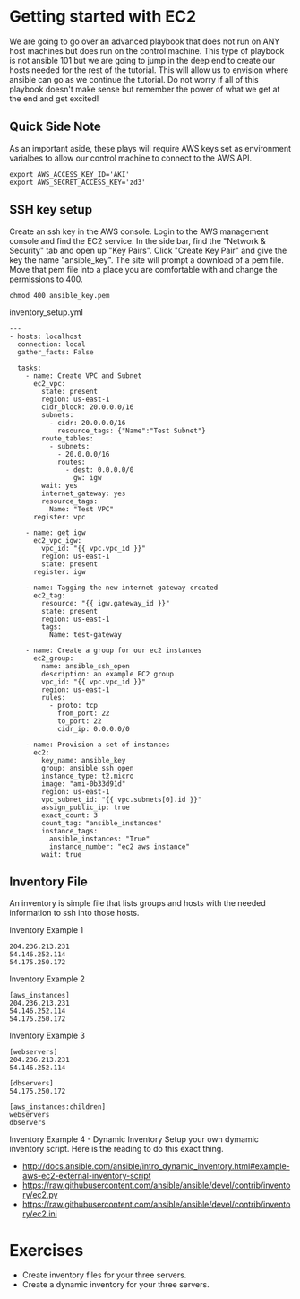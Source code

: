 Getting started with EC2
===

We are going to go over an advanced playbook that does not run on ANY host machines but does run on the control machine. This type of playbook is not ansible 101 but we are going to jump in the deep end to create our hosts needed for the rest of the tutorial. This will allow us to envision where ansible can go as we continue the tutorial. Do not worry if all of this playbook doesn't make sense but remember the power of what we get at the end and get excited!

Quick Side Note
---
As an important aside, these plays will require AWS keys set as environment varialbes to allow our control machine to connect to the AWS API.

```
export AWS_ACCESS_KEY_ID='AKI'
export AWS_SECRET_ACCESS_KEY='zd3'
```

SSH key setup
---
Create an ssh key in the AWS console. Login to the AWS management console and find the EC2 service. In the side bar, find the "Network & Security" tab and open up "Key Pairs". Click "Create Key Pair" and give the key the name "ansible_key". The site will prompt a download of a pem file. Move that pem file into a place you are comfortable with and change the permissions to 400.

```
chmod 400 ansible_key.pem
```

inventory_setup.yml
```
---
- hosts: localhost
  connection: local
  gather_facts: False

  tasks:
    - name: Create VPC and Subnet
      ec2_vpc:
        state: present
        region: us-east-1
        cidr_block: 20.0.0.0/16
        subnets:
          - cidr: 20.0.0.0/16
            resource_tags: {"Name":"Test Subnet"}
        route_tables:
          - subnets:
            - 20.0.0.0/16
            routes:
              - dest: 0.0.0.0/0
                gw: igw
        wait: yes
        internet_gateway: yes
        resource_tags:
          Name: "Test VPC"
      register: vpc

    - name: get igw
      ec2_vpc_igw:
        vpc_id: "{{ vpc.vpc_id }}"
        region: us-east-1
        state: present
      register: igw

    - name: Tagging the new internet gateway created
      ec2_tag:
        resource: "{{ igw.gateway_id }}"
        state: present
        region: us-east-1
        tags:
          Name: test-gateway

    - name: Create a group for our ec2 instances
      ec2_group:
        name: ansible_ssh_open
        description: an example EC2 group
        vpc_id: "{{ vpc.vpc_id }}"
        region: us-east-1
        rules:
          - proto: tcp
            from_port: 22
            to_port: 22
            cidr_ip: 0.0.0.0/0

    - name: Provision a set of instances
      ec2:
        key_name: ansible_key
        group: ansible_ssh_open 
        instance_type: t2.micro
        image: "ami-0b33d91d"
        region: us-east-1
        vpc_subnet_id: "{{ vpc.subnets[0].id }}"
        assign_public_ip: true
        exact_count: 3
        count_tag: "ansible_instances"
        instance_tags:
          ansible_instances: "True"
          instance_number: "ec2 aws instance"
        wait: true

```


Inventory File
---

An inventory is simple file that lists groups and hosts with the needed information to ssh into those hosts.


Inventory Example 1
```
204.236.213.231
54.146.252.114
54.175.250.172
```

Inventory Example 2
```
[aws_instances]
204.236.213.231
54.146.252.114
54.175.250.172
```

Inventory Example 3
```
[webservers]
204.236.213.231
54.146.252.114

[dbservers]
54.175.250.172

[aws_instances:children]
webservers
dbservers
```

Inventory Example 4 - Dynamic Inventory
Setup your own dymamic inventory script. Here is the reading to do this exact thing.

* http://docs.ansible.com/ansible/intro_dynamic_inventory.html#example-aws-ec2-external-inventory-script
* https://raw.githubusercontent.com/ansible/ansible/devel/contrib/inventory/ec2.py
* https://raw.githubusercontent.com/ansible/ansible/devel/contrib/inventory/ec2.ini


Exercises
===

* Create inventory files for your three servers.
* Create a dynamic inventory for your three servers.





